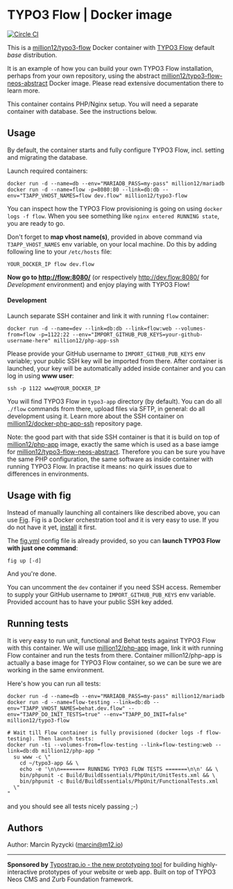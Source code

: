 # TYPO3 Flow | Docker image
[![Circle CI](https://circleci.com/gh/million12/docker-typo3-flow.png?style=badge)](https://circleci.com/gh/million12/docker-typo3-flow)

This is a [million12/typo3-flow](https://registry.hub.docker.com/u/million12/typo3-flow/) Docker container with [TYPO3 Flow](http://flow.typo3.org) default *base* distribution.

It is an example of how you can build your own TYPO3 Flow installation, perhaps from your own repository, using the abstract [million12/typo3-flow-neos-abstract](https://github.com/million12/docker-typo3-flow-neos-abstract) Docker image. Please read extensive documentation there to learn more.
 
This container contains PHP/Nginx setup. You will need a separate container with database. See the instructions below.

## Usage

By default, the container starts and fully configure TYPO3 Flow, incl. setting and migrating the database.

Launch required containers:

```
docker run -d --name=db --env="MARIADB_PASS=my-pass" million12/mariadb
docker run -d --name=flow -p=8080:80 --link=db:db --env="T3APP_VHOST_NAMES=flow dev.flow" million12/typo3-flow
```

You can inspect how the TYPO3 Flow provisioning is going on using `docker logs -f flow`. When you see something like `nginx entered RUNNING state`, you are ready to go.

Don't forget to **map vhost name(s)**, provided in above command via `T3APP_VHOST_NAMES` env variable, on your local machine. Do this by adding following line to your `/etc/hosts` file:  
```
YOUR_DOCKER_IP flow dev.flow
```

**Now go to [http://flow:8080/](http://flow:8080/)** (or respectively http://dev.flow:8080/ for *Development* environment) and enjoy playing with TYPO3 Flow!

#### Development

Launch separate SSH container and link it with running `flow` container:
``` 
docker run -d --name=dev --link=db:db --link=flow:web --volumes-from=flow -p=1122:22 --env="IMPORT_GITHUB_PUB_KEYS=your-github-username-here" million12/php-app-ssh
```  
Please provide your GitHub username to `IMPORT_GITHUB_PUB_KEYS` env variable; your public SSH key will be imported from there. After container is launched, your key will be automatically added inside container and you can log in using **www user**:  
```
ssh -p 1122 www@YOUR_DOCKER_IP
```

You will find TYPO3 Flow in `typo3-app` directory (by default). You can do all `./flow` commands from there, upload files via SFTP, in general: do all development using it. Learn more about the SSH container on [million12/docker-php-app-ssh](https://github.com/million12/docker-php-app-ssh) repository page.

Note: the good part with that side SSH container is that it is build on top of [million12/php-app](https://github.com/million12/docker-php-app) image, exactly the same which is used as a base iamge for [million12/typo3-flow-neos-abstract](https://github.com/million12/docker-typo3-flow-neos-abstract). Therefore you can be sure you have the same PHP configuration, the same software as inside container with running TYPO3 Flow. In practise it means: no quirk issues due to differences in environments.


## Usage with fig

Instead of manually launching all containers like described above, you can use [Fig](http://www.fig.sh/). Fig is a Docker orchestration tool and it is very easy to use. If you do not have it yet, [install](http://www.fig.sh/install.html) it first. 

The [fig.yml](fig.yml) config file is already provided, so you can **launch TYPO3 Flow with just one command**:  
```
fig up [-d]
```

And you're done.

You can uncomment the `dev` container if you need SSH access. Remember to supply your GitHub username to `IMPORT_GITHUB_PUB_KEYS` env variable. Provided account has to have your public SSH key added.


## Running tests

It is very easy to run unit, functional and Behat tests against TYPO3 Flow with this container. We will use [million12/php-app](https://github.com/million12/docker-php-app) image, link it with running Flow container and run the tests from there. Container million12/php-app is actually a base image for TYPO3 Flow container, so we can be sure we are working in the same environment.

Here's how you can run all tests:  
```
docker run -d --name=db --env="MARIADB_PASS=my-pass" million12/mariadb
docker run -d --name=flow-testing --link=db:db --env="T3APP_VHOST_NAMES=behat.dev.flow" --env="T3APP_DO_INIT_TESTS=true" --env="T3APP_DO_INIT=false" million12/typo3-flow

# Wait till Flow container is fully provisioned (docker logs -f flow-testing). Then launch tests:
docker run -ti --volumes-from=flow-testing --link=flow-testing:web --link=db:db million12/php-app "
  su www -c \"
    cd ~/typo3-app && \
    echo -e '\n\n======== RUNNING TYPO3 FLOW TESTS =======\n\n' && \
    bin/phpunit -c Build/BuildEssentials/PhpUnit/UnitTests.xml && \
    bin/phpunit -c Build/BuildEssentials/PhpUnit/FunctionalTests.xml
  \"
"
```  
and you should see all tests nicely passing ;-)

## Authors

Author: Marcin Ryzycki (<marcin@m12.io>)  

---

**Sponsored by** [Typostrap.io - the new prototyping tool](http://typostrap.io/) for building highly-interactive prototypes of your website or web app. Built on top of TYPO3 Neos CMS and Zurb Foundation framework.
